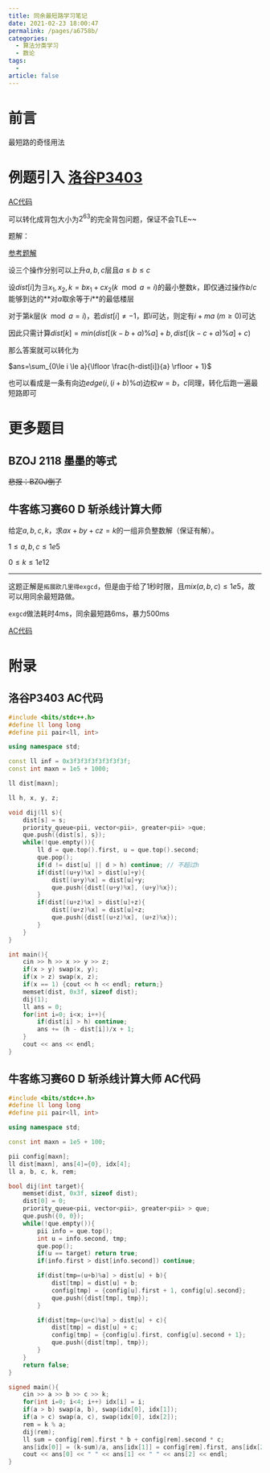 ```yaml
---
title: 同余最短路学习笔记
date: 2021-02-23 18:00:47
permalink: /pages/a6758b/
categories: 
  - 算法分类学习
  - 数论
tags: 
  - 
article: false
---
```




# 前言

最短路的奇怪用法




# 例题引入 [洛谷P3403](https://www.luogu.com.cn/problem/P3403)

[AC代码](#洛谷p3403-ac代码)

可以转化成背包大小为$2^{63}$的完全背包问题，保证不会TLE~~

题解：

[参考题解](https://www.luogu.com.cn/blog/L02m/solution-p3403)

设三个操作分别可以上升$a, b, c$层且$a\le b \le c$

设$dist[i]$为$\exists x_1,x_2, k=bx_1 + cx_2(k \mod a = i)$的最小整数$k$，即仅通过操作$b/c$能够到达的**对$a$取余等于$i$**的最低楼层

对于第$k$层($k \mod a = i$)，若$dist[i] \ne -1$，即$i$可达，则定有$i+ma \ (m\ge0)$可达

因此只需计算$dist[k]=min(dist[(k-b+a)\%a]+b, dist[(k-c+a)\%a]+c)$ 

那么答案就可以转化为

$ans=\sum_{0\le i \le a}{\lfloor \frac{h-dist[i]}{a} \rfloor + 1}$

也可以看成是一条有向边$edge(i, (i+b)\%a)$边权$w=b$，$c$同理，转化后跑一遍最短路即可



# 更多题目

## BZOJ 2118  墨墨的等式

~~悲报：BZOJ倒了~~

## 牛客练习赛60 D 斩杀线计算大师

给定$a,b,c,k$，求$ax+by+cz=k$的一组非负整数解（保证有解）。

$1\le a,b,c\le 1e5$

$0\le k \le 1e12$

----

这题正解是`拓展欧几里得exgcd`，但是由于给了1秒时限，且$mix(a,b,c)\le1e5$，故可以用同余最短路做。

`exgcd`做法耗时4ms，同余最短路6ms，暴力500ms

[AC代码](#牛客练习赛60-d-斩杀线计算大师-ac代码)



# 附录

## 洛谷P3403 AC代码

```cpp
#include <bits/stdc++.h>
#define ll long long
#define pii pair<ll, int> 

using namespace std;

const ll inf = 0x3f3f3f3f3f3f3f3f;
const int maxn = 1e5 + 1000;

ll dist[maxn];

ll h, x, y, z;

void dij(ll s){
    dist[s] = s;
    priority_queue<pii, vector<pii>, greater<pii> >que;
    que.push({dist[s], s});
    while(!que.empty()){
        ll d = que.top().first, u = que.top().second;
        que.pop();
        if(d != dist[u] || d > h) continue; // 不超过h
        if(dist[(u+y)%x] > dist[u]+y){
            dist[(u+y)%x] = dist[u]+y;
            que.push({dist[(u+y)%x], (u+y)%x});
        }
        if(dist[(u+z)%x] > dist[u]+z){
            dist[(u+z)%x] = dist[u]+z;
            que.push({dist[(u+z)%x], (u+z)%x});
        }
    }
}

int main(){
    cin >> h >> x >> y >> z;
    if(x > y) swap(x, y);
    if(x > z) swap(x, z);
    if(x == 1) {cout << h << endl; return;}
    memset(dist, 0x3f, sizeof dist);
    dij(1);
    ll ans = 0;
    for(int i=0; i<x; i++){
        if(dist[i] > h) continue;
        ans += (h - dist[i])/x + 1;
    }
    cout << ans << endl;
}
```



## 牛客练习赛60 D 斩杀线计算大师 AC代码

```cpp
#include <bits/stdc++.h>
#define ll long long
#define pii pair<ll, int>  

using namespace std;

const int maxn = 1e5 + 100;

pii config[maxn];
ll dist[maxn], ans[4]={0}, idx[4];
ll a, b, c, k, rem;

bool dij(int target){
	memset(dist, 0x3f, sizeof dist);
	dist[0] = 0;
	priority_queue<pii, vector<pii>, greater<pii> > que;
	que.push({0, 0});
	while(!que.empty()){
		pii info = que.top();
		int u = info.second, tmp;
		que.pop();
		if(u == target) return true;
		if(info.first > dist[info.second]) continue;

		if(dist[tmp=(u+b)%a] > dist[u] + b){
			dist[tmp] = dist[u] + b;
			config[tmp] = {config[u].first + 1, config[u].second};
			que.push({dist[tmp], tmp});
		}

		if(dist[tmp=(u+c)%a] > dist[u] + c){
			dist[tmp] = dist[u] + c;
			config[tmp] = {config[u].first, config[u].second + 1};
			que.push({dist[tmp], tmp});
		}
	}
	return false;
}

signed main(){
	cin >> a >> b >> c >> k;
	for(int i=0; i<4; i++) idx[i] = i;
	if(a > b) swap(a, b), swap(idx[0], idx[1]);
	if(a > c) swap(a, c), swap(idx[0], idx[2]);
	rem = k % a;
	dij(rem);
	ll sum = config[rem].first * b + config[rem].second * c;
	ans[idx[0]] = (k-sum)/a, ans[idx[1]] = config[rem].first, ans[idx[2]] = config[rem].second;
    cout << ans[0] << " " << ans[1] << " " << ans[2] << endl;
}

```



